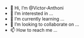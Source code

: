 - 👋 Hi, I’m @Victor-Anthoni
- 👀 I’m interested in ...
- 🌱 I’m currently learning ...
- 💞️ I’m looking to collaborate on ...
- 📫 How to reach me ...

<!---
Victor-Anthoni/Victor-Anthoni is a ✨ special ✨ repository because its `README.md` (this file) appears on your GitHub profile.
You can click the Preview link to take a look at your changes.
--->
